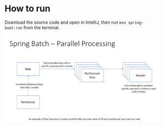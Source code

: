# How to run
Download the source code and open in IntelliJ, then run `mvn spring-boot:run` from the terminal.

![Spring Batch Parallel Processing @high-level](https://github.com/sudo-p/SpringBatchPartitionedJobSample/blob/master/SpringBatchParallelProcessing.png)
